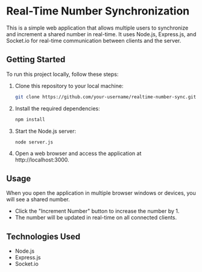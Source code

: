 # Real-Time Number Synchronization

This is a simple web application that allows multiple users to synchronize and increment a shared number in real-time. It uses Node.js, Express.js, and Socket.io for real-time communication between clients and the server.

## Getting Started

To run this project locally, follow these steps:

1. Clone this repository to your local machine:

   ```bash
   git clone https://github.com/your-username/realtime-number-sync.git

2. Install the required dependencies:

   ```bash
   npm install

3. Start the Node.js server:

   ```bashCopy code
   node server.js
   
4. Open a web browser and access the application at http://localhost:3000.

## Usage
When you open the application in multiple browser windows or devices, you will see a shared number.

- Click the "Increment Number" button to increase the number by 1.
- The number will be updated in real-time on all connected clients.

## Technologies Used
- Node.js
- Express.js
- Socket.io

